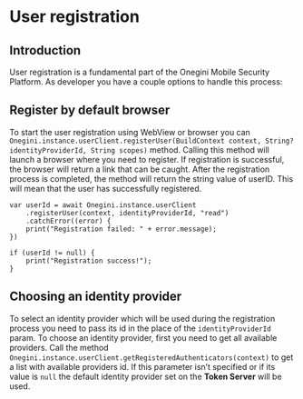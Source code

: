 # User registration

## Introduction

User registration is a fundamental part of the Onegini Mobile Security Platform. As developer you have a couple options to handle this process:

## Register by default browser

To start the user registration using WebView or browser you can `Onegini.instance.userClient.registerUser(BuildContext context, String? identityProviderId, String scopes)` method. Calling this method will launch a browser where you need to register. If registration is successful, the browser will return a link that can be caught. After the registration process is completed, the method will return the string value of userID. This will mean that the user has successfully registered. 

    var userId = await Onegini.instance.userClient
        .registerUser(context, identityProviderId, "read")
        .catchError((error) {
        print("Registration failed: " + error.message);
    })

    if (userId != null) {
        print("Registration success!");
    }


## Choosing an identity provider

To select an identity provider which will be used during the registration process you need to pass its id in the place of the `identityProviderId` param. To choose an identity provider, first you need to get all available providers. Call the method `Onegini.instance.userClient.getRegisteredAuthenticators(context)` to get a list with available providers id. If this parameter isn’t specified or if its value is `null` the default identity provider set on the **Token Server** will be used.

